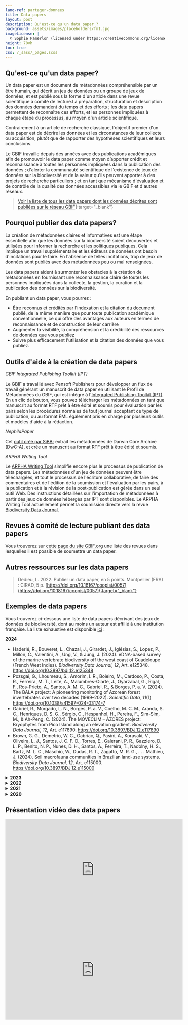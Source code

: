 ```yaml
---
lang-ref: partager-donnees
title: Data papers
layout: post
description: Qu'est-ce qu'un data paper ?
background: assets/images/placeholders/fm1.jpg
imageLicense: |
  © Sophie Pamerlon (licensed under https://creativecommons.org/licenses/by-sa/4.0/)
height: 70vh
toc: true
css: /_sass/_pages.scss
---
```



## Qu'est-ce qu'un data paper?

Un data paper est un document de métadonnées compréhensible par un être humain, qui décrit un jeu de données ou un groupe de jeux de données, et est publié sous la forme d'un article dans une revue scientifique à comité de lecture.La préparation, structuration et description des données demandent du temps et des efforts ; les data papers permettent de reconnaître ces efforts, et les personnes impliquées à chaque étape du processus, au moyen d'un article scientifique.

Contrairement à un article de recherche classique, l'objectif premier d'un data paper est de décrire les données et les circonstances de leur collecte ou acquisition, plutôt que de rapporter des hypothèses scientifiques et leurs conclusions.

Le GBIF travaille depuis des années avec des publications académiques afin de promouvoir le data paper comme moyen d’apporter crédit et reconnaissance à toutes les personnes impliquées dans la publication des données ; d'alerter la communauté scientifique de l'existence de jeux de données sur la biodiversité et de la valeur qu'ils peuvent apporter à des projets de recherche particuliers ; et en tant que mécanisme d'évaluation et de contrôle de la qualité des données accessibles via le GBIF et d'autres réseaux.

>[Voir la liste de tous les data papers dont les données décrites sont publiées sur le réseau GBIF](https://www.gbif.org/fr/resource/search?contentType=literature&topics=DATA_PAPER&relevance=GBIF_PUBLISHED){:target="_blank"}


## Pourquoi publier des data papers?

La création de métadonnées claires et informatives est une étape essentielle afin que les données sur la biodiversité soient découvertes et utilisées pour informer la recherche et les politiques publiques. Cela implique un travail supplémentaire et les éditeurs de données ont besoin d'incitations pour le faire. En l'absence de telles incitations, trop de jeux de données sont publiés avec des métadonnées peu ou mal renseignées.

Les data papers aident à surmonter les obstacles à la création de métadonnées en fournissant une reconnaissance claire de toutes les personnes impliquées dans la collecte, la gestion, la curation et la publication des données sur la biodiversité.

En publiant un data paper, vous pourrez :

- Être reconnus et crédités par l'indexation et la citation du document publié, de la même manière que pour toute publication académique conventionnelle, ce qui offre des avantages aux auteurs en termes de reconnaissance et de construction de leur carrière
- Augmenter la visibilité, la compréhension et la crédibilité des ressources de données que vous publiez
- Suivre plus efficacement l'utilisation et la citation des données que vous publiez.


## Outils d'aide à la création de data papers

*GBIF Integrated Publishing Toolkit (IPT)*

Le GBIF a travaillé avec Pensoft Publishers pour développer un flux de travail générant un manuscrit de data paper en utilisant le Profil de Métadonnées du GBIF, qui est intégré à l'<a href="https://www.gbif.org/fr/ipt" target="_blank">Integrated Publishing Toolkit (IPT)</a>. En un clic de bouton, vous pouvez télécharger les métadonnées en tant que manuscrit au format RTF prêt à être édité et soumis pour évaluation par les pairs selon les procédures normales de tout journal acceptant ce type de publication, ou au format EML également pris en charge par plusieurs outils et modèles d'aide à la rédaction.

*NephilaPaper*

Cet <a href="https://ferramentas.sibbr.gov.br/nephila/" target="_blank">outil créé par SiBBr</a> extrait les métadonnées de Darwin Core Archive (DwC-A), et crée un manuscrit au format RTF prêt à être édité et soumis.
  
*ARPHA Writing Tool*

Le <a href="https://arpha.pensoft.net/" target="_blank">ARPHA Writing Tool</a> simplifie encore plus le processus de publication de data papers. Les métadonnées d'un jeu de données peuvent être téléchargées, et tout le processus de l'écriture collaborative, de faire des commentaires et de l'édition de la soumission et l'évaluation par les pairs, à la publication et à la révision de la post-publication est gérée dans un seul outil Web. Des instructions détaillées sur l'importation de métadonnées à partir des jeux de données hébergés par IPT sont disponibles.
Le ARPHA Writing Tool actuellement permet la soumission directe vers la revue <a href="https://bdj.pensoft.net/" target="_blank">Biodiversity Data Journal</a>.

## Revues à comité de lecture publiant des data papers

Vous trouverez sur <a href="https://www.gbif.org/data-papers" target="_blank">cette page du site GBIF.org</a> une liste des revues dans lesquelles il est possible de soumettre un data paper.


## Autres ressources sur les data papers

> Dedieu, L. 2022. Publier un data paper, en 5 points. Montpellier (FRA) : CIRAD, 5 p. [https://doi.org/10.18167/coopist/0057](https://doi.org/10.18167/coopist/0057){:target="_blank"}


## Exemples de data papers
Vous trouverez ci-dessous une liste de data papers décrivant des jeux de données de biodiversité, dont au moins un auteur est affilié à une institution française. La liste exhaustive est disponible [ici](https://www.gbif.org/resource/search?contentType=literature&topics=DATA_PAPER&relevance=GBIF_PUBLISHED&countriesOfResearcher=FR) :

<b>2024</b>
 <ul>
   <li>Haderlé, R., Bouveret, L., Chazal, J., Girardet, J., Iglésias, S., Lopez, P., Millon, C., Valentini, A., Ung, V., & Jung, J. (2024). eDNA-based survey of the marine vertebrate biodiversity off the west coast of Guadeloupe (French West Indies). <i>Biodiversity Data Journal, 12</i>, Art. e125348. <a href="https://doi.org/10.3897/bdj.12.e125348" target="_blank">https://doi.org/10.3897/bdj.12.e125348</a></li>
  <li>Pozsgai, G., Lhoumeau, S., Amorim, I. R., Boieiro, M., Cardoso, P., Costa, R., Ferreira, M. T., Leite, A., Malumbres-Olarte, J., Oyarzabal, G., Rigal, F., Ros-Prieto, A., Santos, A. M. C., Gabriel, R., & Borges, P. a. V. (2024). The BALA project: A pioneering monitoring of Azorean forest invertebrates over two decades (1999–2022). <i> Scientific Data, 11</i>(1) <a href="https://doi.org/10.1038/s41597-024-03174-7" target="_blank">https://doi.org/10.1038/s41597-024-03174-7</a></li>
  <li>Gabriel, R., Morgado, L. N., Borges, P. a. V., Coelho, M. C. M., Aranda, S. C., Henriques, D. S. G., Sérgio, C., Hespanhol, H., Pereira, F., Sim-Sim, M., & Ah-Peng, C. (2024). The MOVECLIM – AZORES project: Bryophytes from Pico Island along an elevation gradient. <i>Biodiversity Data Journal, 12,</i> Art. e117890. <a href="https://doi.org/10.3897/BDJ.12.e117890" target="_blank">https://doi.org/10.3897/BDJ.12.e117890</a></li>
  <li>Brown, G. G., Demetrio, W. C., Gabriac, Q., Pasini, A., Korasaki, V., Oliveira, L. J., Santos, J. C. F. D., Torres, E., Galerani, P. R., Gazziero, D. L. P., Benito, N. P., Nunes, D. H., Santos, A., Ferreira, T., Nadolny, H. S., Bartz, M. L. C., Maschio, W., Dudas, R. T., Zagatto, M. R. G., . . . Mathieu, J. (2024). Soil macrofauna communities in Brazilian land-use systems. <i>Biodiversity Data Journal, 12,</i> Art. e115000. <a href="https://doi.org/10.3897/BDJ.12.e115000" target="_blank">https://doi.org/10.3897/BDJ.12.e115000</a></li>
</ul>



<details>
  <summary><b>2023</b></summary>
  <ul>
    <li>Schmider-Martínez, A., Maturana, C., Poveda, Y., Rosenfeld, S., López-Farrán, Z., Saucède, T., Poulin, E., & González-Wevar, C. (2023). <i>Laevilacunaria</i> (Mollusca, Gastropoda) in the Southern Ocean: A comprehensive occurrence dataset. <i>Biodiversity Data Journal, 11</i> Art. e111982. <a href="https://doi.org/10.3897/BDJ.11.e111982" target="_blank">https://doi.org/10.3897/BDJ.11.e111982</a></li>
    <li>Sukkanon, C., Suwonkerd, W., Thanispong, K., Saeung, M., Jhaiaun, P., Pimnon, S., Thongkhao, K., Manguin, S., & Chareonviriyaphap, T. (2023). Distribution of mosquitoes (Diptera: Culicidae) in Thailand: a  dataset. <i>Gigabyte, 2023,</i> 1–7. <a href="https://doi.org/10.46471/gigabyte.90" target="_blank">https://doi.org/10.46471/gigabyte.90</a></li>
    <li>Lacoeuilhe, A., Percevault, L., Ichter, J., Gourdain, P., Herard, K., Michaud, H., Poncet, L., Ramage, T., Roquinarc’h, O., & Withers, P. (2023). All taxa biodiversity inventory of the Bois de Bouis estate (Var, France): a 10-year public-private partnership. <i>Biodiversity Data Journal, 11,</i> Art. 103280. <a href="https://doi.org/10.3897/bdj.11.e103280" target="_blank">https://doi.org/10.3897/bdj.11.e103280</a></li>
  </ul>
</details>

<details>
  <summary><b>2022</b></summary>
  <ul>
  <li>Pradel, J., Bouilloud, M., Loiseau, A., Piry, S., Galan, M., Artige, E., Castel, G., Ferrero, J., Gallet, R., Thuel, G., Vieira, N., & Charbonnel, N. (2022). Small terrestrial mammals (Rodentia and Soricomorpha) along a gradient of forest anthropisation (reserves, managed forests, urban parks) in France. <i>Biodiversity Data Journal, 10,</i> Art. e95214. <a href="https://doi.org/10.3897/bdj.10.e95214" target="_blank">https://doi.org/10.3897/bdj.10.e95214</a></li>
  <li>Woods, B., Trebilco, R., Walters, A., Hindell, M., Duhamel, G., Flores, H., Moteki, M., Pruvost, P., Reiss, C., Saunders, R. A., Sutton, C., Gan, Y., & Van De Putte, A. (2022). Myctobase, a circumpolar database of mesopelagic fishes for new insights into deep pelagic prey fields. <i>Scientific Data, 9(1)</i> Art. 404. <a href="https://doi.org/10.1038/s41597-022-01496-y" target="_blank">https://doi.org/10.1038/s41597-022-01496-y</a></li>
  <li>Claudel, M., Lerigoleur, E., Brun, C., & Guillerme, S. (2022). Geohistorical dataset of ten plant species introduced into Occitania (France).  <i>Biodiversity Data Journal, 10,</i> Art. e76283 <a href="https://doi.org/10.3897/bdj.10.e76283" target="_blank">https://doi.org/10.3897/bdj.10.e76283</a></li>
  </ul>
</details>

<details>
  <summary><b>2021</b></summary>
  <ul>
  <li>Coché, L., Arnaud, E., Bouveret, L., David, R., Foulquier, E., Gandilhon, N., Jeannesson, E., Bras, Y. L., Lerigoleur, E., Lopez, P. J., Madon, B., Sananikone, J., Sèbe, M., Berre, I. L., & Jung, J. (2021). Kakila database: Towards a FAIR community approved database of cetacean presence in the waters of the Guadeloupe Archipelago, based on citizen science. <i> Biodiversity Data Journal, 9,</i> Art. e69022. <a href="https://doi.org/10.3897/bdj.9.e69022" target="_blank"> https://doi.org/10.3897/bdj.9.e69022</a></li>
  <li>Katz, L., Sirjacobs, D., Gobert, S., Lejeune, P., & Danis, B. (2021). Distribution of macroalgae in the area of Calvi (Corsica).<i> Biodiversity Data Journal, 9,</i> Art. e68249. <a href="https://doi.org/10.3897/bdj.9.e68249" target="_blank"> https://doi.org/10.3897/bdj.9.e68249</a></li>
  <li>Borges, P. a. V., Nunes, R., Lamelas-López, L., Pereira, E., Costa, R., Monjardino, P., Lopes, D. H., Soares, A. O., Gil, A., Rigal, F., Ferrante, M., & Lövei, G. L. (2021). Monitoring Arthropods in Azorean Agroecosystems: the project AGRO-ECOSERVICES. <i>Biodiversity Data Journal, 9,</i> Art. e77548. <a href=" https://doi.org/10.3897/bdj.9.e77548" target="_blank"> https://doi.org/10.3897/bdj.9.e77548</a></li>
  </ul>
</details>

<details>
  <summary><b>2020</b></summary>
  <ul>
  <li>Nicolai, A., Guernion, M., Guillocheau, S., Hoeffner, K., Gouar, P. L., Ménard, N., Piscart, C., Vallet, D., Hervé, M., Benezeth, E., Chedanne, H., Blémus, J., Vernon, P., Cylly, D., Hotte, H., Loïs, G., Mai, B., Perez, G., Ouisse, T., . . . Supper, R. (2020). Transdisciplinary Bioblitz: Rapid biotic and abiotic inventory allows studying environmental changes over 60 years at the Biological Field Station of Paimpont (Brittany, France) and opens new interdisciplinary research opportunities. <i>Biodiversity Data Journal, 8,</i> Art. e50451. <a href="https://doi.org/10.3897/bdj.8.e50451" target="_blank"> https://doi.org/10.3897/bdj.8.e50451</a></li>
  <li>Malavin, S., Shmakova, L., Claverie, J., & Rivkina, E. (2020). Frozen Zoo: a collection of permafrost samples containing viable protists and their viruses.<i> Biodiversity Data Journal, 8, </i>Art. e51586.<a href=" https://doi.org/10.3897/bdj.8.e51586" target="_blank"> https://doi.org/10.3897/bdj.8.e51586</a></li>
  <li>Ropert-Coudert, Y., Van De Putte, A. P., Reisinger, R. R., Bornemann, H., Charrassin, J., Costa, D. P., Danis, B., Hückstädt, L. A., Jonsen, I. D., Lea, M., Thompson, D., Torres, L. G., Trathan, P. N., Wotherspoon, S., Ainley, D. G., Alderman, R., Andrews-Goff, V., Arthur, B., Ballard, G., . . . Hindell, M. A. (2020). The retrospective analysis of Antarctic tracking data project. <i>Scientific Data, 7</i>(1), Art. 94 <a href=" https://doi.org/10.3897/bdj.8.e51586" target="_blank"> https://doi.org/10.1038/s41597-020-0406-x</a></li>
  </ul>
</details>


## Présentation vidéo des data papers

<iframe width="560" height="315" src="https://www.youtube.com/embed/TCu9OB27E4M?si=Mou3noznFjxzBzsD" title="YouTube video player" frameborder="0" allow="accelerometer; autoplay; clipboard-write; encrypted-media; gyroscope; picture-in-picture; web-share" referrerpolicy="strict-origin-when-cross-origin" allowfullscreen></iframe>
<iframe width="560" height="315" src="https://www.youtube.com/embed/Zf2atsO4lFs?si=XXOa299UQHO08qE0" title="YouTube video player" frameborder="0" allow="accelerometer; autoplay; clipboard-write; encrypted-media; gyroscope; picture-in-picture; web-share" referrerpolicy="strict-origin-when-cross-origin" allowfullscreen></iframe>